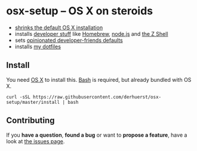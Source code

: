 # osx-setup – OS X on steroids

- [shrinks the default OS X installation](src/shrink.sh)
- installs [developer stuff](src/shrink.sh) like [Homebrew](http://brew.sh/), [node.js](https://nodejs.org/) and [the Z Shell](http://zsh.sourceforge.net/Intro/intro_toc.html)
- sets [opinionated developer-friends defaults](src/defaults.sh)
- installs [my dotfiles](https://github.com/derhuerst/dotfiles)



## Install

You need [OS X](http://www.apple.com/osx/) to install this. [Bash](http://de.wikipedia.org/wiki/Bash_%28Shell%29) is required, but already bundled with OS X.

```shell
curl -sSL https://raw.githubusercontent.com/derhuerst/osx-setup/master/install | bash
```



## Contributing

If you **have a question**, **found a bug** or want to **propose a feature**, have a look at [the issues page](https://github.com/derhuerst/osx-setup/issues).